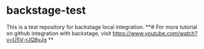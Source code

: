 # backstage-test
This is a test repository for backstage local integration.
**# For more tutorial on github integration with backstage, visit https://www.youtube.com/watch?v=U5V-rJQ8vJg
**
